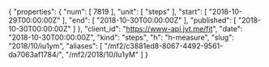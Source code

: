 {
  "properties": {
    "num": [
      7819
    ],
    "unit": [
      "steps"
    ],
    "start": [
      "2018-10-29T00:00:00Z"
    ],
    "end": [
      "2018-10-30T00:00:00Z"
    ],
    "published": [
      "2018-10-30T00:00:00Z"
    ]
  },
  "client_id": "https://www-api.jvt.me/fit",
  "date": "2018-10-30T00:00:00Z",
  "kind": "steps",
  "h": "h-measure",
  "slug": "2018/10/iu1ym",
  "aliases": [
    "/mf2/c3881ed8-8067-4492-9561-da7063af1784/",
    "/mf2/2018/10/Iu1yM"
  ]
}
